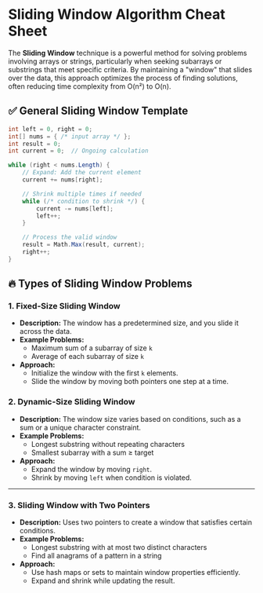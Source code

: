 
# Sliding Window Algorithm Cheat Sheet

The **Sliding Window** technique is a powerful method for solving problems involving arrays or strings, particularly when seeking subarrays or substrings that meet specific criteria. By maintaining a "window" that slides over the data, this approach optimizes the process of finding solutions, often reducing time complexity from O(n²) to O(n).

## ✅ General Sliding Window Template

```csharp
int left = 0, right = 0;
int[] nums = { /* input array */ };
int result = 0;
int current = 0;  // Ongoing calculation

while (right < nums.Length) {
    // Expand: Add the current element
    current += nums[right];

    // Shrink multiple times if needed
    while (/* condition to shrink */) {  
        current -= nums[left];
        left++;
    }

    // Process the valid window
    result = Math.Max(result, current);
    right++;
}
```

## 🔥 Types of Sliding Window Problems

### 1. Fixed-Size Sliding Window
- **Description:** The window has a predetermined size, and you slide it across the data.
- **Example Problems:**  
    - Maximum sum of a subarray of size `k`  
    - Average of each subarray of size `k`  
- **Approach:**  
    - Initialize the window with the first `k` elements.  
    - Slide the window by moving both pointers one step at a time.

### 2. Dynamic-Size Sliding Window
- **Description:** The window size varies based on conditions, such as a sum or a unique character constraint.  
- **Example Problems:**  
    - Longest substring without repeating characters  
    - Smallest subarray with a sum ≥ target  
- **Approach:**  
    - Expand the window by moving `right`.  
    - Shrink by moving `left` when condition is violated.

---

### 3. Sliding Window with Two Pointers
- **Description:** Uses two pointers to create a window that satisfies certain conditions.  
- **Example Problems:**  
    - Longest substring with at most two distinct characters  
    - Find all anagrams of a pattern in a string  
- **Approach:**  
    - Use hash maps or sets to maintain window properties efficiently.  
    - Expand and shrink while updating the result.

